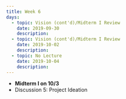```yaml
---
title: Week 6
days:
  - topic: Vision (cont'd)/Midterm I Review
    date: 2019-09-30
    description: 
  - topic: Vision (cont'd)/Midterm I Review
    date: 2019-10-02
    description: 
  - topic: No Lecture
    date: 2019-10-04
    description: 
---
```


- **Midterm I on 10/3**
- Discussion 5: Project Ideation
